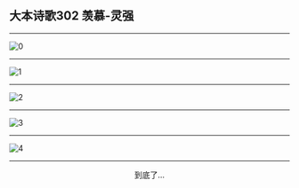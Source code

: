 
## 大本诗歌302 羡慕-灵强
        
<div id="aplayer0"></div>

---

<img alt="0" data-original="https://cdn.jsdelivr.net/gh/k34869/shi/data/d0302/0">

---

<img alt="1" data-original="https://cdn.jsdelivr.net/gh/k34869/shi/data/d0302/1">

---

<img alt="2" data-original="https://cdn.jsdelivr.net/gh/k34869/shi/data/d0302/2">

---

<img alt="3" data-original="https://cdn.jsdelivr.net/gh/k34869/shi/data/d0302/3">

---

<img alt="4" data-original="https://cdn.jsdelivr.net/gh/k34869/shi/data/d0302/4">

---

<p style="text-align: center">到底了...</p>

<script src="/js/dist-view.js"></script>

<script>
MAIN.id = 'd0302';
        
const ap0 = new APlayer({
    container: document.getElementById('aplayer0'),
    volume: 1,
    loop: 'none',
    preload: 'none',
    audio: [{
        name: '大本诗歌302.mp3',
        artist: '大本诗歌',
        url: 'https://res.wx.qq.com/voice/getvoice?mediaid=MzI0NTk3MDM5M18yMjQ3NDkxMjIw',
        cover: '/favicon'
    }]
});
</script>

